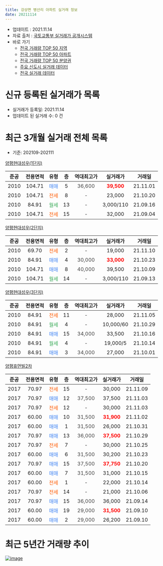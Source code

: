 ```yaml
---
title: 강상면 병산리 아파트 실거래 정보
date: 20211114
---
```


* 업데이트 : 2021.11.14
* 자료 출처 : [국토교통부 실거래가 공개시스템](http://rt.molit.go.kr)
* 바로 가기
    * [전국 거래량 TOP 50 지역](https://apt-info.github.io/apt-trade-info/tr)
    * [전국 거래량 TOP 50 아파트](https://apt-info.github.io/apt-trade-info/ta)
    * [전국 거래량 TOP 50 분양권](https://apt-info.github.io/apt-trade-info/tb)
    * [주요 신도시 실거래 데이터](https://apt-info.github.io/apt-trade-info/newtown)
    * [전국 실거래 데이터](https://apt-info.github.io/apt-trade-info/all)



<script async src="https://pagead2.googlesyndication.com/pagead/js/adsbygoogle.js"></script>
<!-- 기본광고 -->
<ins class="adsbygoogle"
     style="display:block"
     data-ad-client="ca-pub-1142216861245946"
     data-ad-slot="4805727019"
     data-ad-format="auto"
     data-full-width-responsive="true"></ins>
<script>
     (adsbygoogle = window.adsbygoogle || []).push({});
</script>


# 신규 등록된 실거래가 목록

* 실거래가 등록일: 2021.11.14
* 업데이트 된 실거래 수: 0 건




<script async src="https://pagead2.googlesyndication.com/pagead/js/adsbygoogle.js"></script>
<!-- 기본광고 -->
<ins class="adsbygoogle"
     style="display:block"
     data-ad-client="ca-pub-1142216861245946"
     data-ad-slot="4805727019"
     data-ad-format="auto"
     data-full-width-responsive="true"></ins>
<script>
     (adsbygoogle = window.adsbygoogle || []).push({});
</script>


# 최근 3개월 실거래 전체 목록
* 기준: 202109-202111


[양평현대성우(1단지)](https://search.naver.com/search.naver?query=%EC%96%91%ED%8F%89%ED%98%84%EB%8C%80%EC%84%B1%EC%9A%B0%281%EB%8B%A8%EC%A7%80%29)

|준공|전용면적|유형|층|역대최고가|실거래가|거래일|
|:---:|:---:|:---:|:---:|:---:|:---:|:---:|
|2010|104.71|<span style="color:#4285F3">매매</span>|5|<span style="color:#444444">36,600</span>|<b><span style="color:#FF0000">39,500</span></b>|21.11.01|
|2010|104.71|<span style="color:#FF5A00">전세</span>|8|<span style="color:#444444">-</span>|23,000|21.10.20|
|2010|84.91|<span style="color:#34A853">월세</span>|13|<span style="color:#444444">-</span>|3,000/110|21.09.16|
|2010|104.71|<span style="color:#FF5A00">전세</span>|15|<span style="color:#444444">-</span>|32,000|21.09.04|

[양평현대성우(2단지)](https://search.naver.com/search.naver?query=%EC%96%91%ED%8F%89%ED%98%84%EB%8C%80%EC%84%B1%EC%9A%B0%282%EB%8B%A8%EC%A7%80%29)

|준공|전용면적|유형|층|역대최고가|실거래가|거래일|
|:---:|:---:|:---:|:---:|:---:|:---:|:---:|
|2010|69.70|<span style="color:#FF5A00">전세</span>|2|<span style="color:#444444">-</span>|19,000|21.11.10|
|2010|84.91|<span style="color:#4285F3">매매</span>|4|<span style="color:#444444">30,000</span>|<b><span style="color:#FF0000">33,000</span></b>|21.10.23|
|2010|104.71|<span style="color:#4285F3">매매</span>|8|<span style="color:#444444">40,000</span>|39,500|21.10.09|
|2010|104.71|<span style="color:#34A853">월세</span>|14|<span style="color:#444444">-</span>|3,000/110|21.09.13|

[양평현대성우(3단지)](https://search.naver.com/search.naver?query=%EC%96%91%ED%8F%89%ED%98%84%EB%8C%80%EC%84%B1%EC%9A%B0%283%EB%8B%A8%EC%A7%80%29)

|준공|전용면적|유형|층|역대최고가|실거래가|거래일|
|:---:|:---:|:---:|:---:|:---:|:---:|:---:|
|2010|84.91|<span style="color:#FF5A00">전세</span>|11|<span style="color:#444444">-</span>|28,000|21.11.05|
|2010|84.91|<span style="color:#34A853">월세</span>|4|<span style="color:#444444">-</span>|10,000/60|21.10.29|
|2010|84.91|<span style="color:#4285F3">매매</span>|15|<span style="color:#444444">34,000</span>|33,500|21.10.16|
|2010|84.91|<span style="color:#34A853">월세</span>|4|<span style="color:#444444">-</span>|19,000/5|21.10.14|
|2010|84.91|<span style="color:#4285F3">매매</span>|3|<span style="color:#444444">34,000</span>|27,000|21.10.01|

[양평휴먼빌2차](https://search.naver.com/search.naver?query=%EC%96%91%ED%8F%89%ED%9C%B4%EB%A8%BC%EB%B9%8C2%EC%B0%A8)

|준공|전용면적|유형|층|역대최고가|실거래가|거래일|
|:---:|:---:|:---:|:---:|:---:|:---:|:---:|
|2017|70.97|<span style="color:#FF5A00">전세</span>|15|<span style="color:#444444">-</span>|30,000|21.11.09|
|2017|70.97|<span style="color:#4285F3">매매</span>|12|<span style="color:#444444">37,500</span>|37,500|21.11.03|
|2017|70.97|<span style="color:#FF5A00">전세</span>|12|<span style="color:#444444">-</span>|30,000|21.11.03|
|2017|60.00|<span style="color:#4285F3">매매</span>|10|<span style="color:#444444">31,500</span>|<b><span style="color:#FF0000">31,900</span></b>|21.11.02|
|2017|60.00|<span style="color:#4285F3">매매</span>|1|<span style="color:#444444">31,500</span>|26,000|21.10.31|
|2017|70.97|<span style="color:#4285F3">매매</span>|13|<span style="color:#444444">36,000</span>|<b><span style="color:#FF0000">37,500</span></b>|21.10.29|
|2017|70.97|<span style="color:#FF5A00">전세</span>|7|<span style="color:#444444">-</span>|30,000|21.10.25|
|2017|60.00|<span style="color:#4285F3">매매</span>|6|<span style="color:#444444">31,500</span>|30,200|21.10.23|
|2017|70.97|<span style="color:#4285F3">매매</span>|15|<span style="color:#444444">37,500</span>|<b><span style="color:#FF0000">37,750</span></b>|21.10.20|
|2017|60.00|<span style="color:#4285F3">매매</span>|7|<span style="color:#444444">31,500</span>|31,000|21.10.15|
|2017|60.00|<span style="color:#FF5A00">전세</span>|1|<span style="color:#444444">-</span>|22,000|21.10.14|
|2017|70.97|<span style="color:#FF5A00">전세</span>|14|<span style="color:#444444">-</span>|21,000|21.10.06|
|2017|70.97|<span style="color:#4285F3">매매</span>|15|<span style="color:#444444">36,000</span>|36,000|21.09.14|
|2017|60.00|<span style="color:#4285F3">매매</span>|19|<span style="color:#444444">29,000</span>|<b><span style="color:#FF0000">31,500</span></b>|21.09.10|
|2017|60.00|<span style="color:#4285F3">매매</span>|2|<span style="color:#444444">29,000</span>|26,200|21.09.10|



<script async src="https://pagead2.googlesyndication.com/pagead/js/adsbygoogle.js"></script>
<!-- 기본광고 -->
<ins class="adsbygoogle"
     style="display:block"
     data-ad-client="ca-pub-1142216861245946"
     data-ad-slot="4805727019"
     data-ad-format="auto"
     data-full-width-responsive="true"></ins>
<script>
     (adsbygoogle = window.adsbygoogle || []).push({});
</script>


# 최근 5년간 거래량 추이


<div style="width:100%;">
    <canvas id="deal_progress" height="200"></canvas>
</div>

<script>
new Chart(document.getElementById("deal_progress"), {
    type: 'line',
    data: {
        labels: ['16.01','16.02','16.03','16.04','16.05','16.06','16.07','16.08','16.09','16.10','16.11','16.12','17.01','17.02','17.03','17.04','17.05','17.06','17.07','17.08','17.09','17.10','17.11','17.12','18.01','18.02','18.03','18.04','18.05','18.06','18.07','18.08','18.09','18.10','18.11','18.12','19.01','19.02','19.03','19.04','19.05','19.06','19.07','19.08','19.09','19.10','19.11','19.12','20.01','20.02','20.03','20.04','20.05','20.06','20.07','20.08','20.09','20.10','20.11','20.12','21.01','21.02','21.03','21.04','21.05','21.06','21.07','21.08','21.09','21.10','21.11'],
        datasets: [{
            label: '매매/분양권',
            data: [3,7,6,5,9,5,5,13,11,20,11,10,10,17,19,28,19,14,11,14,8,8,13,7,13,15,21,13,10,10,8,15,14,14,6,5,5,4,5,5,10,2,8,7,9,11,8,9,8,13,10,12,11,15,12,11,7,16,19,17,21,10,23,18,18,11,9,6,3,9,3],
            borderColor: "rgba(66, 133, 243, 1)",
            backgroundColor: "rgba(66, 133, 243, 0.05)",
            borderWidth: 1,
            pointRadius: 0,
            fill: false,
            lineTension: 0
        },{
            label: '전/월세',
            data: [3,5,9,14,2,8,11,12,6,10,4,2,10,20,28,27,22,18,13,7,7,4,3,5,3,10,12,7,8,9,4,6,5,6,5,10,16,14,20,7,9,10,17,10,3,5,4,4,4,9,13,10,5,11,10,7,4,8,2,4,7,5,4,7,8,7,10,9,3,6,4],
            borderColor: "rgba(255, 90, 0, 1)",
            backgroundColor: "rgba(255, 90, 0, 0.05)",
            borderWidth: 1,
            pointRadius: 0,
            fill: false,
            lineTension: 0
        },{
            label: '합계',
            data: [6,12,15,19,11,13,16,25,17,30,15,12,20,37,47,55,41,32,24,21,15,12,16,12,16,25,33,20,18,19,12,21,19,20,11,15,21,18,25,12,19,12,25,17,12,16,12,13,12,22,23,22,16,26,22,18,11,24,21,21,28,15,27,25,26,18,19,15,6,15,7],
            borderColor: "rgba(0, 0, 0, 1)",
            backgroundColor: "rgba(0, 0, 0, 0.03)",
            borderWidth: 0.1,
            pointRadius: 0,
            fill: true,
            lineTension: 0
        }
        ]
    },
    options: {
        responsive: true,
        title: {
            display: false
        },
        tooltips: {
            mode: 'index',
            intersect: false
        },
        hover: {
            mode: 'nearest',
            intersect: true
        },
        scales: {
            xAxes: [{
                display: true,
                scaleLabel: {
                    display: true,
                    labelString: '년/월'
                }
            }],
            yAxes: [{
                display: true,
                ticks: {
                    suggestedMin: 0,
                },
                scaleLabel: {
                    display: true,
                    labelString: '실거래 수'
                }
            }]
        }
    }
});

</script>


[![image](https://apt-info.github.io/images/2020-01-03-apt-trade-info/1024x500.png)](https://play.google.com/store/apps/details?id=com.aptinfo.apttradeinfo)

